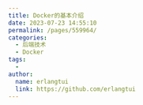 ```yaml
---
title: Docker的基本介绍
date: 2023-07-23 14:55:10
permalink: /pages/559964/
categories:
  - 后端技术
  - Docker
tags:
  - 
author: 
  name: erlangtui
  link: https://github.com/erlangtui
---
```

